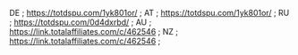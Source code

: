 DE ; https://totdspu.com/1yk801or/ ;
AT ; https://totdspu.com/1yk801or/ ;
RU ; https://totdspu.com/0d4dxrbd/ ;
AU ; https://link.totalaffiliates.com/c/462546 ; 
NZ ; https://link.totalaffiliates.com/c/462546 ;

